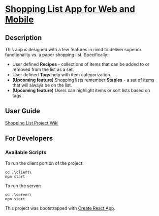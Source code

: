 # [Shopping List App for Web and Mobile](https://github.com/sferrazzaf/shopping-list)

## Description
This app is designed with a few features in mind to deliver superior functionality vs. a paper shopping list. Specifically:

- User defined **Recipes** - collections of items that can be added to or removed from the list as a set.
- User defined **Tags** help with item categorization.
- **(Upcoming feature)** Shopping lists remember **Staples** - a set of items that will always be on the list.
- **(Upcoming feature)** Users can highlight items or sort lists based on tags.

## User Guide
[Shopping List Project Wiki](https://github.com/sferrazzaf/shopping-list/wiki)

## For Developers

### Available Scripts

To run the client portion of the project:

```
cd .\client\
npm start
```

To run the server:
```
cd .\server\
npm start
```

This project was bootstrapped with [Create React App](https://github.com/facebook/create-react-app).